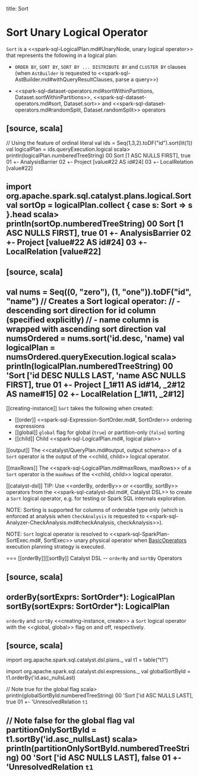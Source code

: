 title: Sort

# Sort Unary Logical Operator

`Sort` is a <<spark-sql-LogicalPlan.md#UnaryNode, unary logical operator>> that represents the following in a logical plan:

* `ORDER BY`, `SORT BY`, `SORT BY ... DISTRIBUTE BY` and `CLUSTER BY` clauses (when `AstBuilder` is requested to <<spark-sql-AstBuilder.md#withQueryResultClauses, parse a query>>)

* <<spark-sql-dataset-operators.md#sortWithinPartitions, Dataset.sortWithinPartitions>>, <<spark-sql-dataset-operators.md#sort, Dataset.sort>> and <<spark-sql-dataset-operators.md#randomSplit, Dataset.randomSplit>> operators

[source, scala]
----
// Using the feature of ordinal literal
val ids = Seq(1,3,2).toDF("id").sort(lit(1))
val logicalPlan = ids.queryExecution.logical
scala> println(logicalPlan.numberedTreeString)
00 Sort [1 ASC NULLS FIRST], true
01 +- AnalysisBarrier
02       +- Project [value#22 AS id#24]
03          +- LocalRelation [value#22]

import org.apache.spark.sql.catalyst.plans.logical.Sort
val sortOp = logicalPlan.collect { case s: Sort => s }.head
scala> println(sortOp.numberedTreeString)
00 Sort [1 ASC NULLS FIRST], true
01 +- AnalysisBarrier
02       +- Project [value#22 AS id#24]
03          +- LocalRelation [value#22]
----

[source, scala]
----
val nums = Seq((0, "zero"), (1, "one")).toDF("id", "name")
// Creates a Sort logical operator:
// - descending sort direction for id column (specified explicitly)
// - name column is wrapped with ascending sort direction
val numsOrdered = nums.sort('id.desc, 'name)
val logicalPlan = numsOrdered.queryExecution.logical
scala> println(logicalPlan.numberedTreeString)
00 'Sort ['id DESC NULLS LAST, 'name ASC NULLS FIRST], true
01 +- Project [_1#11 AS id#14, _2#12 AS name#15]
02    +- LocalRelation [_1#11, _2#12]
----

[[creating-instance]]
`Sort` takes the following when created:

* [[order]] <<spark-sql-Expression-SortOrder.md#, SortOrder>> ordering expressions
* [[global]] `global` flag for global (`true`) or partition-only (`false`) sorting
* [[child]] Child <<spark-sql-LogicalPlan.md#, logical plan>>

[[output]]
The <<catalyst/QueryPlan.md#output, output schema>> of a `Sort` operator is the output of the <<child, child>> logical operator.

[[maxRows]]
The <<spark-sql-LogicalPlan.md#maxRows, maxRows>> of a `Sort` operator is the `maxRows` of the <<child, child>> logical operator.

[[catalyst-dsl]]
TIP: Use <<orderBy, orderBy>> or <<sortBy, sortBy>> operators from the <<spark-sql-catalyst-dsl.md#, Catalyst DSL>> to create a `Sort` logical operator, e.g. for testing or Spark SQL internals exploration.

NOTE: Sorting is supported for columns of orderable type only (which is enforced at analysis when `CheckAnalysis` is requested to <<spark-sql-Analyzer-CheckAnalysis.md#checkAnalysis, checkAnalysis>>).

NOTE: `Sort` logical operator is resolved to <<spark-sql-SparkPlan-SortExec.md#, SortExec>> unary physical operator when [BasicOperators](../execution-planning-strategies/BasicOperators.md#Sort) execution planning strategy is executed.

=== [[orderBy]][[sortBy]] Catalyst DSL -- `orderBy` and `sortBy` Operators

[source, scala]
----
orderBy(sortExprs: SortOrder*): LogicalPlan
sortBy(sortExprs: SortOrder*): LogicalPlan
----

`orderBy` and `sortBy` <<creating-instance, create>> a `Sort` logical operator with the <<global, global>> flag on and off, respectively.

[source, scala]
----
import org.apache.spark.sql.catalyst.dsl.plans._
val t1 = table("t1")

import org.apache.spark.sql.catalyst.dsl.expressions._
val globalSortById = t1.orderBy('id.asc_nullsLast)

// Note true for the global flag
scala> println(globalSortById.numberedTreeString)
00 'Sort ['id ASC NULLS LAST], true
01 +- 'UnresolvedRelation `t1`

// Note false for the global flag
val partitionOnlySortById = t1.sortBy('id.asc_nullsLast)
scala> println(partitionOnlySortById.numberedTreeString)
00 'Sort ['id ASC NULLS LAST], false
01 +- 'UnresolvedRelation `t1`
----
